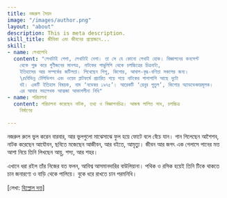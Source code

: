 ```yaml
---
title: নজরুল সৈয়দ
image: "/images/author.png"
layout: "about"
description: This is meta description.
skill_title: জীবিকা এবং জীবনের প্রয়োজনে...
skill:
- name: লেখালেখি
  content: "লেখাটাই পেশা, লেখাটাই নেশা। তা সে যে কোনো লেখাই হোক। বিজ্ঞাপনের কনসেপ্ট
    থেকে শুরু করে গুণীজনের মানপত্র, নাটকের পাণ্ডুলিপি থেকে চলচ্চিত্রের চিত্রনাট্য,
    ইতিহাসের আর সম্পর্কের জটিলতা। লিখেছেন শিশু, কিশোর, আবাল-বৃদ্ধ-বণিতা সকলের জন্য।
    \nবিভিন্ন টেলিভিশন এবং ওয়েব প্লাটফর্মে প্রচারিত শয়ে শয়ে নাটকের পাশাপাশি আছে দুটো
    বই। একটি ইতিহাস বিষয়ক, নাম ‘নভেম্বর ১৯৭৫’। আরেকটি ‘রেনুর পুতুল’, কিশোর অ্যাডভেঞ্চারমূলক।
    এর আবার সহলেখক আত্মজা আকাশলীনা নিধি"
- name: পরিচালনা
  content: পরিচালনা করেছেন নাটক, তথ্য ও বিজ্ঞাপনচিত্র। আজন্ম লালিত সাধ, চলচ্চিত্র
    নির্মাণের

---
```

নজরুল রুলে ভুল করেন বারবার, আর ভুলগুলো মাঝেসাঝে ফুল হয়ে ফোটে বলে বেঁচে যান। গান গিলেছেন আশৈশব, নাটক করেছেন আযৌবন, ছবিতে মজেছেন আজীবন, আর বইতে, আমৃত্যু। জীবন আর জগৎ এক গেলাসে পানের মত্ত আশা নিয়ে তিনি লিখছেন আয়ু, শস্য, আর শহর।

এখানে ধরা রইল তাঁর নিজের যত ফলন, আবিশ্ব আসমানদারির বাউলিয়ানা। পথিক ও রসিক হয়েই তিনি টিকে থাকতে চান জনারণ্যে ও বাড়ি থেকে পালিয়ে। বুকে ধরে রাখতে চান পরমনিধি।

\[লেখা: [হিল্লোল দত্ত](https://www.facebook.com/hillol.dutta)\]
